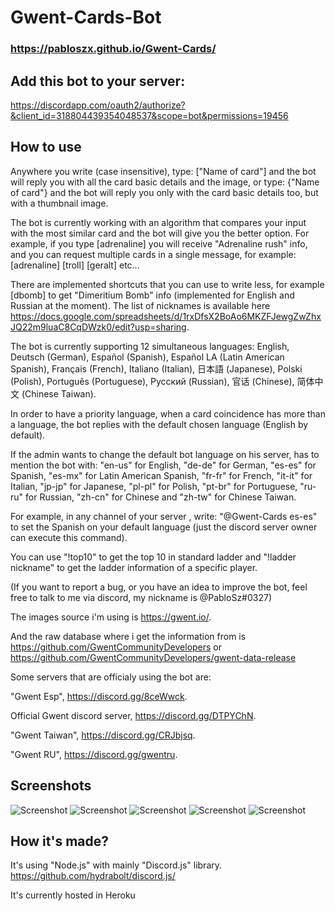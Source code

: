 # Gwent-Cards-Bot

### https://pabloszx.github.io/Gwent-Cards/

## Add this bot to your server:
https://discordapp.com/oauth2/authorize?&client_id=318804439354048537&scope=bot&permissions=19456

## How to use
Anywhere you write (case insensitive), type: ["Name of card"] and the bot will reply you with all the card basic details and the image,
or type: {"Name of card"} and the bot will reply you only with the card basic details too, but with a thumbnail image.

The bot is currently working with an algorithm that compares your input with the most similar card and the bot will give you the better option. For example, if you type [adrenaline] you will receive "Adrenaline rush" info, and you can request multiple cards in a single message, for example: [adrenaline] [troll] [geralt] etc...

There are implemented shortcuts that you can use to write less, for example [dbomb] to get "Dimeritium Bomb" info (implemented for English and Russian at the moment).
The list of nicknames is available here https://docs.google.com/spreadsheets/d/1rxDfsX2BoAo6MKZFJewgZwZhxJQ22m9luaC8CqDWzk0/edit?usp=sharing.

The bot is currently supporting 12 simultaneous languages: English, Deutsch (German), Español (Spanish), Español LA (Latin American Spanish), Français (French), Italiano (Italian), 日本語 (Japanese), Polski (Polish), Português (Portuguese), Русский (Russian), 官话 (Chinese), 简体中文 (Chinese Taiwan).

In order to have a priority language, when a card coincidence has more than a language, the bot replies with the default chosen language (English by default).

If the admin wants to change the default bot language on his server, has to mention the bot with: "en-us" for English, "de-de" for German,
"es-es" for Spanish, "es-mx" for Latin American Spanish, "fr-fr" for French, "it-it" for Italian, "jp-jp" for Japanese,
"pl-pl" for Polish, "pt-br" for Portuguese, "ru-ru" for Russian, "zh-cn" for Chinese and "zh-tw" for Chinese Taiwan.

For example, in any channel of your server , write: "\@Gwent-Cards es-es" to set the Spanish on your default language (just the discord server owner can execute this command).

You can use "!top10" to get the top 10 in standard ladder and "!ladder nickname" to get the ladder information of a specific player.

(If you want to report a bug, or you have an idea to improve the bot, feel free to talk to me via discord, my nickname is @PabloSz#0327)

The images source i'm using is https://gwent.io/.

And the raw database where i get the information from is https://github.com/GwentCommunityDevelopers or https://github.com/GwentCommunityDevelopers/gwent-data-release

Some servers that are officialy using the bot are:

"Gwent Esp", https://discord.gg/8ceWwck.

Official Gwent discord server, https://discord.gg/DTPYChN.

"Gwent Taiwan", https://discord.gg/CRJbjsq.

"Gwent RU", https://discord.gg/gwentru.

## Screenshots
![Screenshot](https://i.imgur.com/s0wSkaj.png)
![Screenshot](https://i.imgur.com/B3RUNvv.png)
![Screenshot](https://i.imgur.com/8bhhZV5.png)
![Screenshot](https://i.imgur.com/5NGRqI1.png)
![Screenshot](https://i.imgur.com/WYYqmKV.png)
## How it's made?
It's using "Node.js" with mainly "Discord.js" library.
https://github.com/hydrabolt/discord.js/

It's currently hosted in Heroku
